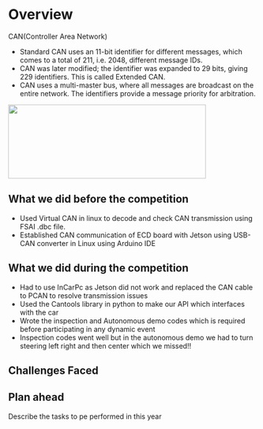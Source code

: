 # Overview 
CAN(Controller Area Network)

- Standard CAN uses an 11-bit identifier for different messages, which comes to a total of 211, i.e. 2048, different message IDs. 
- CAN was later modified; the identifier was expanded to 29 bits, giving 229 identifiers. This is called Extended CAN. 
- CAN uses a multi-master bus, where all messages are broadcast on the entire network. The identifiers provide a message priority for arbitration.


<img src ="https://i.ytimg.com/vi/i5iWAl74Iug/maxresdefault.jpg" width="400" height="150" class="center">


## What we did before the competition

- Used Virtual CAN in linux to decode and check CAN transmission using FSAI .dbc file.
- Established CAN communication of ECD board with Jetson using USB-CAN converter in Linux using Arduino IDE

## What we did during the competition
- Had to use InCarPc as Jetson did not work and replaced the CAN cable to PCAN to resolve transmission issues
- Used the Cantools library in python to make our API which interfaces with the car 
- Wrote the inspection and Autonomous demo codes which is required before participating in any dynamic event
- Inspection codes went well but in the autonomous demo we had to turn steering left right and then center which we missed!!

## Challenges Faced

## Plan ahead
Describe the tasks to pe performed in this year

